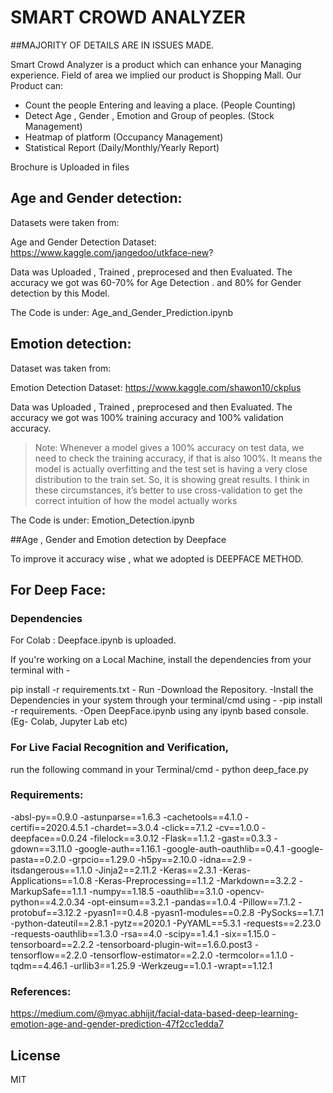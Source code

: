# SMART CROWD ANALYZER
##MAJORITY OF DETAILS ARE IN ISSUES MADE.

Smart Crowd Analyzer is a product which can enhance your Managing experience. Field of area we implied our product is Shopping Mall. Our Product can: 

  - Count the people Entering and leaving a place. (People Counting)
  - Detect Age , Gender , Emotion and Group of peoples. (Stock Management)
  - Heatmap of platform (Occupancy Management)
  - Statistical Report (Daily/Monthly/Yearly Report)
  
Brochure is Uploaded in files 

## Age and Gender detection:
Datasets were taken from:

Age and Gender Detection Dataset: https://www.kaggle.com/jangedoo/utkface-new?

Data was Uploaded , Trained , preprocesed and then Evaluated. The accuracy we got was 60-70% for Age Detection . and 80% for Gender detection by this Model.

The Code is under: Age_and_Gender_Prediction.ipynb

## Emotion detection:
Dataset was taken from:

Emotion Detection Dataset: https://www.kaggle.com/shawon10/ckplus

Data was Uploaded , Trained , preprocesed and then Evaluated. The accuracy we got was 100% training accuracy and 100% validation accuracy.
>Note: Whenever a model gives a 100% accuracy on test data, we need to check the training accuracy, if that is also 100%. It means the model is actually overfitting and the test set is having a very close distribution to the train set. So, it is showing great results. I think in these circumstances, it’s better to use cross-validation to get the correct intuition of how the model actually works

The Code is under: Emotion_Detection.ipynb

##Age , Gender and Emotion detection by Deepface

To improve it accuracy wise , what we adopted is DEEPFACE METHOD.
## For Deep Face:
### Dependencies 
For Colab : Deepface.ipynb is uploaded.

If you're working on a Local Machine, install the dependencies from your terminal with -

pip install -r requirements.txt
    - Run
    -Download the Repository.
    -Install the Dependencies in your system through your terminal/cmd using -
    -pip install -r requirements.
    -Open DeepFace.ipynb using any ipynb based console. (Eg- Colab, Jupyter Lab etc)
### For Live Facial Recognition and Verification,
   
 run the following command in your Terminal/cmd - python deep_face.py

### Requirements:
-absl-py==0.9.0
-astunparse==1.6.3
-cachetools==4.1.0
-certifi==2020.4.5.1
-chardet==3.0.4
-click==7.1.2
-cv==1.0.0
-deepface==0.0.24
-filelock==3.0.12
-Flask==1.1.2
-gast==0.3.3
-gdown==3.11.0
-google-auth==1.16.1
-google-auth-oauthlib==0.4.1
-google-pasta==0.2.0
-grpcio==1.29.0
-h5py==2.10.0
-idna==2.9
-itsdangerous==1.1.0
-Jinja2==2.11.2
-Keras==2.3.1
-Keras-Applications==1.0.8
-Keras-Preprocessing==1.1.2
-Markdown==3.2.2
-MarkupSafe==1.1.1
-numpy==1.18.5
-oauthlib==3.1.0
-opencv-python==4.2.0.34
-opt-einsum==3.2.1
-pandas==1.0.4
-Pillow==7.1.2
-protobuf==3.12.2
-pyasn1==0.4.8
-pyasn1-modules==0.2.8
-PySocks==1.7.1
-python-dateutil==2.8.1
-pytz==2020.1
-PyYAML==5.3.1
-requests==2.23.0
-requests-oauthlib==1.3.0
-rsa==4.0
-scipy==1.4.1
-six==1.15.0
-tensorboard==2.2.2
-tensorboard-plugin-wit==1.6.0.post3
-tensorflow==2.2.0
-tensorflow-estimator==2.2.0
-termcolor==1.1.0
-tqdm==4.46.1
-urllib3==1.25.9
-Werkzeug==1.0.1
-wrapt==1.12.1



### References:
https://medium.com/@myac.abhijit/facial-data-based-deep-learning-emotion-age-and-gender-prediction-47f2cc1edda7

License
----

MIT


